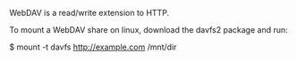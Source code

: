 WebDAV is a read/write extension to HTTP.

To mount a WebDAV share on linux, download the davfs2 package and run:

$ mount -t davfs http://example.com /mnt/dir

